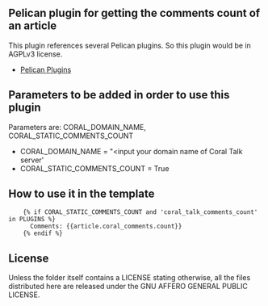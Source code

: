Pelican plugin for getting the comments count of an article
-----------------------------------------------------------

This plugin references several Pelican plugins.
So this plugin would be in AGPLv3 license.

- [Pelican Plugins](https://github.com/getpelican/pelican-plugins/)

Parameters to be added in order to use this plugin
--------------------------------------------------

Parameters are: CORAL_DOMAIN_NAME, CORAL_STATIC_COMMENTS_COUNT

- CORAL_DOMAIN_NAME = "<input your domain name of Coral Talk server'
- CORAL_STATIC_COMMENTS_COUNT = True

How to use it in the template
-----------------------------

```
    {% if CORAL_STATIC_COMMENTS_COUNT and 'coral_talk_comments_count' in PLUGINS %}
      Comments: {{article.coral_comments.count}}
    {% endif %}
```

License
-------
Unless the folder itself contains a LICENSE stating otherwise, all the files
distributed here are released under the GNU AFFERO GENERAL PUBLIC LICENSE.
